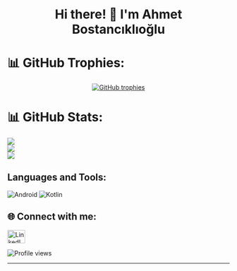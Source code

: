 <h1 align="center">Hi there! 🚀 I'm Ahmet Bostancıklıoğlu</h1>

# 📊 GitHub Trophies:
<p align="center">
  <a href="https://github.com/ryo-ma/github-profile-trophy">
    <img src="https://github-profile-trophy.vercel.app/?username=ahmetbostanciklioglu&theme=flat&column=7&margin-w=15&margin-h=15" alt="GitHub trophies"/>
  </a>
</p>

# 📊 GitHub Stats:

![](https://github-readme-stats.vercel.app/api?username=ahmetbostanciklioglu&theme=default&hide_border=false&include_all_commits=false&count_private=false)<br/>
![](https://github-readme-streak-stats.herokuapp.com/?user=ahmetbostanciklioglu&theme=default&hide_border=false)<br/>
![](https://github-readme-stats.vercel.app/api/top-langs/?username=ahmetbostanciklioglu&theme=default&hide_border=false&include_all_commits=false&count_private=false&layout=compact)

## Languages and Tools:
![Android](https://img.shields.io/badge/Android-3DDC84?style=for-the-badge&logo=android&logoColor=white) ![Kotlin](https://img.shields.io/badge/Kotlin-0095D5?style=for-the-badge&logo=kotlin&logoColor=white)

## 🌐 Connect with me:
<p align="left">
  <a href="https://linkedin.com/in/ahmetbostanciklioglu" target="blank">
    <img align="center" src="https://raw.githubusercontent.com/rahuldkjain/github-profile-readme-generator/master/src/images/icons/Social/linked-in-alt.svg" alt="LinkedIn" height="30" width="40" />
  </a>
    
  <!-- Add more icons here -->
</p>

<p align="left"> 
  <img src="https://komarev.com/ghpvc/?username=ahmetbostanciklioglu&label=Profile%20views&color=0e75b6&style=flat" alt="Profile views" />
</p>

---



